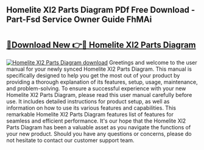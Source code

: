 ## Homelite Xl2 Parts Diagram PDf Free Download - Part-Fsd Service Owner Guide FhMAi

# <h2><a href="http://dfuoe4m.blite.top/?on=Homelite+Xl2+Parts+Diagram">🔗Download New 👉🔴 Homelite Xl2 Parts Diagram</a></h2>

[![Homelite Xl2 Parts Diagram download](https://i.imgur.com/lujVjoI.png)](http://dfuoe4m.blite.top/?on=Homelite+Xl2+Parts+Diagram)
Greetings and welcome to the user manual for your newly synced Homelite Xl2 Parts Diagram. This manual is specifically designed to help you get the most out of your product by providing a thorough explanation of its features, setup, usage, maintenance, and problem-solving. To ensure a successful experience with your new Homelite Xl2 Parts Diagram, please read this user manual carefully before use. It includes detailed instructions for product setup, as well as information on how to use its various features and capabilities. This remarkable Homelite Xl2 Parts Diagram features list of features for seamless and efficient performance. It's our hope that the Homelite Xl2 Parts Diagram has been a valuable asset as you navigate the functions of your new product. Should you have any questions or concerns, please do not hesitate to contact our customer support team.
